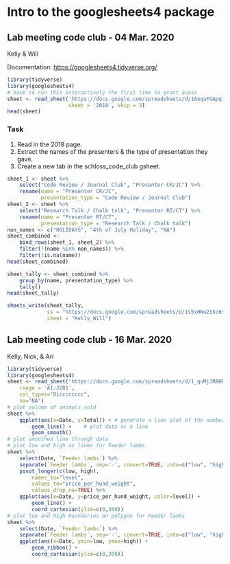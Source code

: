 Intro to the googlesheets4 package
================

## Lab meeting code club - 04 Mar. 2020

Kelly & Will

Documentation: <https://googlesheets4.tidyverse.org/>

``` r
library(tidyverse)
library(googlesheets4)
# have to run this interactively the first time to grant acess
sheet <- read_sheet('https://docs.google.com/spreadsheets/d/16equFGApqiclh7cZhtSeMRvSObYCBIRDWCkaFBEtA38/edit#gid=1648029123', 
                    sheet = '2018', skip = 3)
head(sheet)
```

### Task

1.  Read in the 2018 page.
2.  Extract the names of the presenters & the type of presentation they
    gave.
3.  Create a new tab in the schloss\_code\_club gsheet.

<!-- end list -->

``` r
sheet_1 <- sheet %>%
    select("Code Review / Journal Club", "Presenter CR/JC") %>%
    rename(name = "Presenter CR/JC", 
           presentation_type = "Code Review / Journal Club")
sheet_2 <- sheet %>%
    select("Research Talk / Chalk talk", "Presenter RT/CT") %>%
    rename(name = "Presenter RT/CT", 
           presentation_type = "Research Talk / Chalk talk")
non_names <- c("HOLIDAYS", "4th of July Holiday", "NA")
sheet_combined <-
    bind_rows(sheet_1, sheet_2) %>% 
    filter(!(name %in% non_names)) %>% 
    filter(!is.na(name))
head(sheet_combined)
```

``` r
sheet_tally <- sheet_combined %>% 
    group_by(name, presentation_type) %>%
    tally()
head(sheet_tally)
```

``` r
sheets_write(sheet_tally, 
             ss = "https://docs.google.com/spreadsheets/d/1s5xHWu2Ikc6snXFER4YiXzEE5ukfe6_fv59EQAuPSrg/edit#gid=0", 
             sheet = "Kelly_Will")
```

## Lab meeting code club - 16 Mar. 2020

Kelly, Nick, & Ari

``` r
library(tidyverse)
library(googlesheets4)
sheet <- read_sheet('https://docs.google.com/spreadsheets/d/1_quMjJRBHDLQSmWQouzzyi1DOejAtCZnAeesdVyRWiQ/edit#gid=1467293328',
    range = 'A1:J281',
    col_types="Dicccccccc",
    na="NA")
# plot volume of animals sold
sheet %>%
    ggplot(aes(x=Date, y=Total)) + # generate a line plot of the number of animals sold over time
        geom_line() +    # plot data as a line
        geom_smooth()  
# plot smoothed line through data
# plot low and high as lines for Feeder lambs
sheet %>%
    select(Date, `Feeder lambs`) %>%
    separate(`Feeder lambs`, sep='-', convert=TRUE, into=c("low", "high")) %>%
    pivot_longer(c(low, high),
        names_to="level",
        values_to="price_per_hund_weight",
        values_drop_na=TRUE) %>%
    ggplot(aes(x=Date, y=price_per_hund_weight, color=level)) +
        geom_line() +
        coord_cartesian(ylim=c(0,300))
# plot low and high boundaries on polygon for Feeder lambs
sheet %>%
    select(Date, `Feeder lambs`) %>%
    separate(`Feeder lambs`, sep='-', convert=TRUE, into=c("low", "high")) %>%
    ggplot(aes(x=Date, ymin=low, ymax=high)) +
        geom_ribbon() +
        coord_cartesian(ylim=c(0,300))
```
